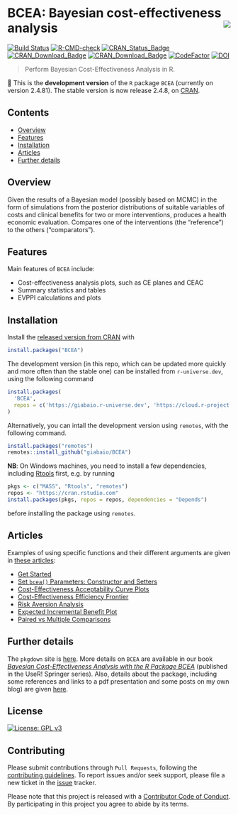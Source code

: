 BCEA: Bayesian cost-effectiveness analysis
<img src="man/figures/logo.png" align="right" />
================

[![Build
Status](https://app.travis-ci.com/n8thangreen/BCEA.svg?branch=dev)](https://app.travis-ci.com/n8thangreen/BCEA)
[![R-CMD-check](https://github.com/n8thangreen/BCEA/actions/workflows/check-standard.yaml/badge.svg?branch=dev)](https://github.com/n8thangreen/BCEA/actions/workflows/check-standard.yaml)
[![CRAN_Status_Badge](https://www.r-pkg.org/badges/version/BCEA)](https://cran.r-project.org/package=BCEA)
[![CRAN_Download_Badge](https://cranlogs.r-pkg.org/badges/BCEA)](https://cran.r-project.org/package=BCEA)
[![CRAN_Download_Badge](https://cranlogs.r-pkg.org/badges/grand-total/BCEA?color=orange)](https://cran.r-project.org/package=BCEA)
[![CodeFactor](https://www.codefactor.io/repository/github/n8thangreen/bcea/badge)](https://www.codefactor.io/repository/github/n8thangreen/bcea)
[![DOI](https://joss.theoj.org/papers/10.21105/joss.04206/status.svg)](https://doi.org/10.21105/joss.04206)

> Perform Bayesian Cost-Effectiveness Analysis in R.

:rocket: This is the **development version** of the `R` package `BCEA`
(currently on version 2.4.81). The stable version is now release 2.4.8,
on [CRAN](https://cran.r-project.org/web/packages/BCEA/index.html).

## Contents

- [Overview](#introduction)
- [Features](#features)
- [Installation](#installation)
- [Articles](#articles)
- [Further details](#further-details)

## Overview

Given the results of a Bayesian model (possibly based on MCMC) in the
form of simulations from the posterior distributions of suitable
variables of costs and clinical benefits for two or more interventions,
produces a health economic evaluation. Compares one of the interventions
(the “reference”) to the others (“comparators”).

## Features

Main features of `BCEA` include:

- Cost-effectiveness analysis plots, such as CE planes and CEAC
- Summary statistics and tables
- EVPPI calculations and plots

## Installation

Install the [released version from
CRAN](https://cran.r-project.org/package=BCEA) with

``` r
install.packages("BCEA")
```

The development version (in this repo, which can be updated more quickly
and more often than the stable one) can be installed from
`r-universe.dev`, using the following command

``` r
install.packages(
  'BCEA', 
  repos = c('https://giabaio.r-universe.dev', 'https://cloud.r-project.org')
)
```

Alternatively, you can intall the development version using `remotes`,
with the following command.

``` r
install.packages("remotes")
remotes::install_github("giabaio/BCEA")
```

**NB**: On Windows machines, you need to install a few dependencies,
including [Rtools](https://cran.r-project.org/bin/windows/Rtools/)
first, e.g. by running

``` r
pkgs <- c("MASS", "Rtools", "remotes")
repos <- "https://cran.rstudio.com"
install.packages(pkgs, repos = repos, dependencies = "Depends")
```

before installing the package using `remotes`.

## Articles

Examples of using specific functions and their different arguments are
given in [these
articles](https://n8thangreen.github.io/BCEA/articles/index.html):

- [Get Started](https://n8thangreen.github.io/BCEA/articles/bcea.html)
- [Set `bcea()` Parameters: Constructor and
  Setters](https://n8thangreen.github.io/BCEA/articles/Set_bcea_parameters.html)
- [Cost-Effectiveness Acceptability Curve
  Plots](https://n8thangreen.github.io/BCEA/articles/ceac.html)
- [Cost-Effectiveness Efficiency
  Frontier](https://n8thangreen.github.io/BCEA/articles/ceef.html)
- [Risk Aversion
  Analysis](https://n8thangreen.github.io/BCEA/articles/CEriskav.html)
- [Expected Incremental Benefit
  Plot](https://n8thangreen.github.io/BCEA/articles/eib.html)
- [Paired vs Multiple
  Comparisons](https://n8thangreen.github.io/BCEA/articles/paired_vs_multiple_comps.html)

## Further details

The `pkgdown` site is [here](https://n8thangreen.github.io/BCEA/). More
details on `BCEA` are available in our book [*Bayesian
Cost-Effectiveness Analysis with the R Package
BCEA*](https://gianluca.statistica.it/books/bcea/) (published in the
UseR! Springer series). Also, details about the package, including some
references and links to a pdf presentation and some posts on my own
blog) are given [here](https://gianluca.statistica.it/software/bcea/).

## License

[![License: GPL
v3](https://img.shields.io/badge/License-GPLv3-blue.svg)](https://www.gnu.org/licenses/gpl-3.0)

## Contributing

Please submit contributions through `Pull Requests`, following the
[contributing
guidelines](https://github.com/n8thangreen/BCEA/blob/dev/CONTRIBUTING.md).
To report issues and/or seek support, please file a new ticket in the
[issue](https://github.com/n8thangreen/BCEA/issues) tracker.

Please note that this project is released with a [Contributor Code of
Conduct](https://github.com/n8thangreen/BCEA/blob/dev/CONDUCT.md). By
participating in this project you agree to abide by its terms.
